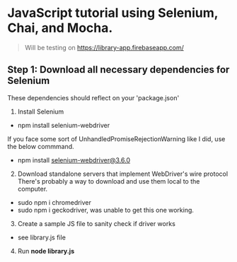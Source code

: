 # JavaScript tutorial using Selenium, Chai, and Mocha.

> Will be testing on https://library-app.firebaseapp.com/

## Step 1: Download all necessary dependencies for Selenium

These dependencies should reflect on your 'package.json'

1. Install Selenium

- npm install selenium-webdriver

If you face some sort of UnhandledPromiseRejectionWarning like I did, use the below commmand.

- npm install selenium-webdriver@3.6.0

2. Download standalone servers that implement WebDriver's wire protocol
   There's probably a way to download and use them local to the computer.

- sudo npm i chromedriver
- sudo npm i geckodriver, was unable to get this one working.

3. Create a sample JS file to sanity check if driver works

- see library.js file

4. Run **node library.js**
